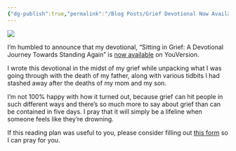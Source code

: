 ```yaml
---
{"dg-publish":true,"permalink":"/Blog Posts/Grief Devotional Now Available/"}
---
```



![](https://secure-res.craft.do/v2/Ab3drsGNBUToWzfwoUme1Z4YkkuDNrRTSJVxaiuQmCV7FVw7qxvYrrHDfuUFoFQPkCxCyFs9vKEKAcLjJr5L6aS74LJ5n15ecGcRUbiMcKzBeNuv8mxBfpftLiwt1NAm4aoDWHKF4awxfwCvmemEAKWPn8SJ6gvpbiA7ZuP6xddRh5xK9wocQETWLwFaukm88Yq4ZbzGhc5ekk5H7iQRzpMDqBGmPeGVGgZ1o8vnKiDgZNhyinBpD4wSLXww9Hn92FaLtxkrnZRM8EhLTUzu8SsSNbCb5rDS2mSzGfRZLNtpzjX1v5/Image.jpg)


I’m humbled to announce that my devotional, “Sitting in Grief: A Devotional Journey Towards Standing Again” is [now available](https://www.bible.com/reading-plans/19799) on YouVersion.

I wrote this devotional in the midst of my grief while unpacking what I was going through with the death of my father, along with various tidbits I had stashed away after the deaths of my mom and my son.

I’m not 100% happy with how it turned out, because grief can hit people in such different ways and there’s so much more to say about grief than can be contained in five days. I pray that it will simply be a lifeline when someone feels like they’re drowning.

If this reading plan was useful to you, please consider filling out [this form](https://docs.google.com/forms/d/e/1FAIpQLSedUiV1-iqyRL6Glc250JDae0CaxsM9hVIoYJUIXLLw0A4NUg/viewform?usp=sf_link) so I can pray for you.
